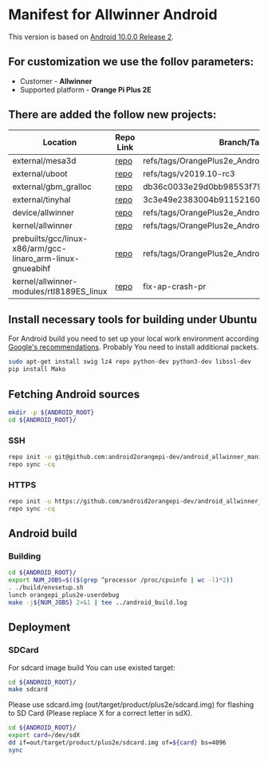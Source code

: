 # Manifest for Allwinner Android

This version is based on [Android 10.0.0 Release 2](https://android.googlesource.com/platform/manifest/+/refs/heads/android-10.0.0_r2).

## For customization we use the follov parameters:
* Customer - **Allwinner**
* Supported platform - **Orange Pi Plus 2E**

## There are added the follow new projects:
| Location | Repo Link | Branch/Tags |
| ------ | ------ | ------ |
| external/mesa3d | [repo](https://github.com/android2orangepi-dev/mesa) | refs/tags/OrangePlus2e_AndroidQ_preview3 |
| external/uboot | [repo](http://git.denx.de/u-boot.git_mainline) | refs/tags/v2019.10-rc3 |
| external/gbm_gralloc | [repo](https://github.com/robherring/gbm_gralloc.git) | db36c0033e29d0bb98553f790c397f89dcd1d1e2 |
| external/tinyhal | [repo](https://github.com/CirrusLogic/tinyhal) | 3c3e49e2383004b9115216048320f9648db3b360 |
| device/allwinner | [repo](https://github.com/android2orangepi-dev/android_allwinner_bsp) | refs/tags/OrangePlus2e_AndroidQ_preview3 |
| kernel/allwinner | [repo](https://android.googlesource.com/kernel/common) | refs/tags/OrangePlus2e_AndroidQ_preview2 |
| prebuilts/gcc/linux-x86/arm/gcc-linaro_arm-linux-gnueabihf | [repo](https://github.com/android2orangepi-dev/ext-compiler) | refs/tags/OrangePlus2e_AndroidQ_preview1 |
| kernel/allwinner-modules/rtl8189ES_linux | [repo](https://github.com/rsglobal/rtl8189ES_linux) | fix-ap-crash-pr |

## Install necessary tools for building under Ubuntu
For Android build you need to set up your local work environment according [Google's recommendations](https://source.android.com/setup/build/initializing). Probably You need to install additional packets.

```bash
sudo apt-get install swig lz4 repo python-dev python3-dev libssl-dev
pip install Mako
```
 
## Fetching Android sources
```bash
mkdir -p ${ANDROID_ROOT}
cd ${ANDROID_ROOT}/
```

### SSH
```bash
repo init -u git@github.com:android2orangepi-dev/android_allwinner_manifest -b refs/tags/OrangePlus2e_AndroidQ_preview3 -m ssh.xml
repo sync -cq
```

### HTTPS
```bash
repo init -u https://github.com/android2orangepi-dev/android_allwinner_manifest -b refs/tags/OrangePlus2e_AndroidQ_preview3 -m https.xml
repo sync -cq
```

## Android build
### Building
```bash
cd ${ANDROID_ROOT}/
export NUM_JOBS=$(($(grep ^processor /proc/cpuinfo | wc -l)*2))
. ./build/envsetup.sh
lunch orangepi_plus2e-userdebug
make -j${NUM_JOBS} 2>&1 | tee ../android_build.log
```

## Deployment
### SDCard
For sdcard image build You can use existed target:
 
```bash
cd ${ANDROID_ROOT}/
make sdcard
```

Please use sdcard.img (out/target/product/plus2e/sdcard.img) for flashing to SD Card (Please replace X for a correct letter in sdX).

```bash
cd ${ANDROID_ROOT}/
export card=/dev/sdX
dd if=out/target/product/plus2e/sdcard.img of=${card} bs=4096
sync
```
